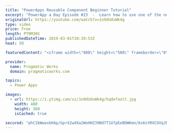 ```yaml
---
title: "PowerApps Reusable Component Beginner Tutorial"
excerpt: "PowerApp a Day Episode #23  -  Learn how to use one of the newest features in PowerApps: components. In this video you'll see how to create a basic one and re-use it across multiple screens. With these components you can build logic into a component and one change pushes to all screens that use it."
originalUrl: https://youtube.com/watch?v=1n9dUduWk4g
type: video
price: Free
length: PT9M30S
publishedDateTime: 2019-03-01T20:39:53Z
heat: 50

featuredContent: "<iframe width=\"800\" height=\"500\" frameborder=\"0\" src=\"https://www.youtube.com/embed/1n9dUduWk4g\" allow=\"accelerometer; autoplay; encrypted-media; gyroscope; picture-in-picture\" allowfullscreen></iframe>"

provider:
  name: Progmatic Works
  domain: pragmaticworks.com

topics:
  - Power Apps

images:
  - url: https://i.ytimg.com/vi/1n9dUduWk4g/hqdefault.jpg
    width: 480
    height: 360
    isCached: true

secured: "phC1bWwexbH4p/GprX2wdXa2WoHHZ39Nd7T1U7pEeBOWKmn/bs6sYRXCOVqJNqGTrOofJ0IbL/TOt82bU9vzni86zDo82UAOAADle4V93ZHBngHk6O/5VKlVOPkyUK5w6oqjO6wPTbnTA3dAUVpJ4fNT047OELgE6JRHLV6V3O1cBRgBUBxrdpE6qgQAzOpqzfoGG8kZKEjWnpJHU1eJyyc6jAE6Kik2RBrXFz318I7RntIX4yetHY2iFjxC1YmyOsMlFEQ2Ux2E1vKYoyUbg4TXAvmUMnBk4m7wPSOANoAE0VkgShvUgfD5QACXXorJoRuwtWpPMkKQU53vjncyBxwwG7ckyNAV+Rc7V+Hiy/TWE2ppB7kfzUMrrlZWU7V8pTh6eTCCMq2cU9m3L8GcKd6zS8Zn7j74iQORlKsh5bM=;Yqf9GgxZdck62x34OinmTQ=="
---
```


